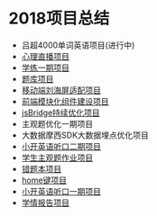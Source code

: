 # 2018项目总结
- 吕超4000单词英语项目(进行中)
- [心理直播项目](./notebooks/心理直播/index.md)
- [学练一期项目](./notebooks/学练一期.md)
- [题库项目](https://github.com/yjh30/ckeditor-mathjax-test)
- [移动端刘海屏适配项目](https://github.com/yjh30/fit-fringe-mobile)
- [前端模块化组件建设项目](https://github.com/yjh30/fe-module-component-construction)
- [jsBridge持续优化项目](https://github.com/yjh30/kkl-webview-jsbridge-notebook)
- 主观题优化一期项目
- 大数据摩西SDK大数据埋点优化项目
- [小开英语听口二期项目](./notebooks/小开英语听口二期项目.md)
- [学生主观题作业项目](./notebooks/学生主观题作业项目.md)
- [错题本项目](./notebooks/错题本项目.md)
- [home键项目](./notebooks/home键项目.md)
- [小开英语听口一期项目](./notebooks/小开英语听口一期项目.md)
- [学情报告项目](./notebooks/学情报告.md)
